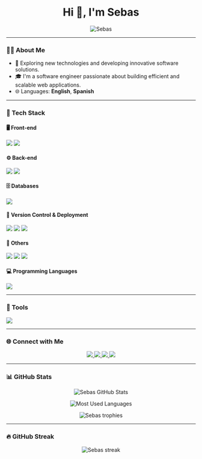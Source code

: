 <h1 align="center">Hi 👋, I'm Sebas</h1>

<p align="center">
  <img src="https://komarev.com/ghpvc/?username=Sebas&label=Profile%20views&color=0e75b6&style=flat" alt="Sebas" />
</p>

---

### 🧑‍💻 About Me

- 🚀 Exploring new technologies and developing innovative software solutions.  
- 🎓 I'm a software engineer passionate about building efficient and scalable web applications.  
- 🌐 Languages: **English**, **Spanish**  

---

### 🧰 Tech Stack

#### 🖥️ Front-end
<p>
  <img src="https://skillicons.dev/icons?i=react,html,css,js,bootstrap" />
  <img src="https://img.shields.io/badge/React%20Bootstrap-563d7c?style=for-the-badge&logo=bootstrap&logoColor=white" />
</p>

#### ⚙️ Back-end
<p>
  <img src="https://skillicons.dev/icons?i=django,nestjs" />
  <img src="https://img.shields.io/badge/Django%20REST-092E20?style=for-the-badge&logo=django&logoColor=white" />
</p>

#### 🗄️ Databases
<p>
  <img src="https://skillicons.dev/icons?i=postgres,sqlite" />
</p>

#### 🧭 Version Control & Deployment
<p>
  <img src="https://skillicons.dev/icons?i=git,github" />
  <img src="https://img.shields.io/badge/Render-46E3B7?style=for-the-badge&logo=render&logoColor=white" />
  <img src="https://img.shields.io/badge/Vercel-000000?style=for-the-badge&logo=vercel&logoColor=white" />
</p>

#### 🧩 Others
<p>
  <img src="https://img.shields.io/badge/REST%20APIs-FF6C37?style=for-the-badge&logo=postman&logoColor=white" />
  <img src="https://img.shields.io/badge/Agile%20Development-007ACC?style=for-the-badge&logo=scrumalliance&logoColor=white" />
  <img src="https://img.shields.io/badge/Clean%20Architecture-4B8BBE?style=for-the-badge&logo=python&logoColor=white" />
</p>

#### 💻 Programming Languages
<p>
  <img src="https://skillicons.dev/icons?i=cpp,cs,python" />
</p>

---

### 🔧 Tools
<p>
  <img src="https://skillicons.dev/icons?i=vscode,pycharm,visualstudio,postman" />
</p>

---

### 🌐 Connect with Me

<p align="center">
  <a href="https://facebook.com/" target="_blank">
    <img src="https://img.shields.io/badge/Facebook-%231877F2.svg?style=for-the-badge&logo=facebook&logoColor=white"/>
  </a>
  <a href="https://instagram.com/" target="_blank">
    <img src="https://img.shields.io/badge/Instagram-%23E4405F.svg?style=for-the-badge&logo=instagram&logoColor=white"/>
  </a>
  <a href="https://linkedin.com/in/" target="_blank">
    <img src="https://img.shields.io/badge/LinkedIn-%230077B5.svg?style=for-the-badge&logo=linkedin&logoColor=white"/>
  </a>
  <a href="mailto:your.email@gmail.com">
    <img src="https://img.shields.io/badge/Gmail-D14836?style=for-the-badge&logo=gmail&logoColor=white"/>
  </a>
</p>

---

### 📊 GitHub Stats

<p align="center">
  <img src="https://github-readme-stats.vercel.app/api?username=Sebas&show_icons=true&theme=react&hide_border=true" alt="Sebas GitHub Stats" />
</p>

<p align="center">
  <img src="https://github-readme-stats.vercel.app/api/top-langs/?username=Sebas&layout=compact&theme=react&hide_border=true" alt="Most Used Languages" />
</p>

<p align="center">
  <img src="https://github-profile-trophy.vercel.app/?username=Sebas&theme=darkhub&no-frame=true&no-bg=true&margin-w=4" alt="Sebas trophies" />
</p>

---

### 🔥 GitHub Streak
<p align="center">
  <img src="https://github-readme-streak-stats.herokuapp.com/?user=Sebas&theme=react&hide_border=true" alt="Sebas streak" />
</p>
